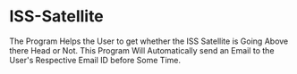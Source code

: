 # ISS-Satellite

The Program Helps the User to get whether the ISS Satellite is Going Above there Head or Not.
This Program Will Automatically send an Email to the User's Respective Email ID before Some Time.
